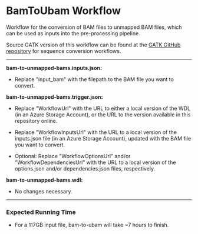 # BamToUbam Workflow
Workflow for the conversion of BAM files to unmapped BAM files, which can be used as inputs into the pre-processing pipeline.

Source GATK version of this workflow can be found at the [GATK GitHub repository](https://github.com/gatk-workflows/seq-format-conversion) for sequence conversion workflows.

---

**bam-to-unmapped-bams.inputs.json:** 

* Replace "input_bam" with the filepath to the BAM file you want to convert.

**bam-to-unmapped-bams.trigger.json:**

* Replace "WorkflowUrl" with the URL to either a local version of the WDL (in an Azure Storage Account), or the URL to the version available in this repository online.

* Replace "WorkflowInputsUrl" with the URL to a local version of the inputs.json file (in an Azure Storage Account), updated with the BAM file you want to convert.

* Optional: Replace "WorkflowOptionsUrl" and/or "WorkflowDependenciesUrl" with the URL to a local version of the options.json and/or dependencies.json files, respectively.

**bam-to-unmapped-bams.wdl:**

* No changes necessary.

---

### Expected Running Time
* For a 117GB input file, bam-to-ubam will take ~7 hours to finish.
